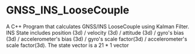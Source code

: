 # GNSS_INS_LooseCouple
A C++ Program that calculates GNSS/INS LooseCouple using Kalman Filter.
INS State includes position (3d) / velocity (3d) / attitude (3d) / gyro's bias (3d) / accelerometer's bias (3d) / gyro's scale factor(3d) / accelerometer's scale factor(3d). The state vector is a 21 * 1 vector
